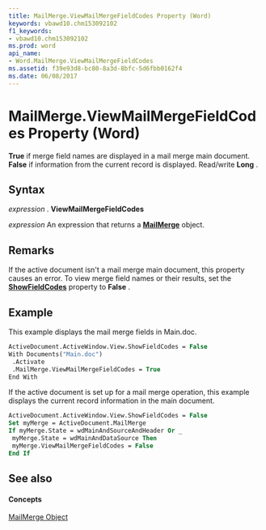 ```yaml
---
title: MailMerge.ViewMailMergeFieldCodes Property (Word)
keywords: vbawd10.chm153092102
f1_keywords:
- vbawd10.chm153092102
ms.prod: word
api_name:
- Word.MailMerge.ViewMailMergeFieldCodes
ms.assetid: f39e93d8-bc80-8a3d-8bfc-5d6fbb0162f4
ms.date: 06/08/2017
---
```



# MailMerge.ViewMailMergeFieldCodes Property (Word)

 **True** if merge field names are displayed in a mail merge main document. **False** if information from the current record is displayed. Read/write **Long** .


## Syntax

 _expression_ . **ViewMailMergeFieldCodes**

 _expression_ An expression that returns a **[MailMerge](mailmerge-object-word.md)** object.


## Remarks

If the active document isn't a mail merge main document, this property causes an error. To view merge field names or their results, set the  **[ShowFieldCodes](view-showfieldcodes-property-word.md)** property to **False** .


## Example

This example displays the mail merge fields in Main.doc.


```vb
ActiveDocument.ActiveWindow.View.ShowFieldCodes = False 
With Documents("Main.doc") 
 .Activate 
 .MailMerge.ViewMailMergeFieldCodes = True 
End With
```

If the active document is set up for a mail merge operation, this example displays the current record information in the main document.




```vb
ActiveDocument.ActiveWindow.View.ShowFieldCodes = False 
Set myMerge = ActiveDocument.MailMerge 
If myMerge.State = wdMainAndSourceAndHeader Or _ 
 myMerge.State = wdMainAndDataSource Then 
 myMerge.ViewMailMergeFieldCodes = False 
End If
```


## See also


#### Concepts


[MailMerge Object](mailmerge-object-word.md)


